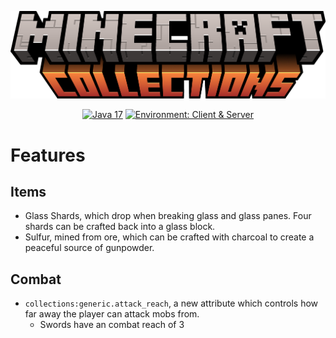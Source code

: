 ![Collections](.github/logo.png)

<div align="center">

<a href="">![Java 17](https://img.shields.io/badge/Java%2017-ee9258?logo=coffeescript&logoColor=ffffff&labelColor=606060&style=flat-square)</a>
<a href="">![Environment: Client & Server](https://img.shields.io/badge/environment-Client%20&%20Server-1976d2?style=flat-square)</a>

</div>

# Features
## Items
- Glass Shards, which drop when breaking glass and glass panes. Four shards can be crafted back into a glass block.
- Sulfur, mined from ore, which can be crafted with charcoal to create a peaceful source of gunpowder.
## Combat
- `collections:generic.attack_reach`, a new attribute which controls how far away the player can attack mobs from.
  - Swords have an combat reach of 3

